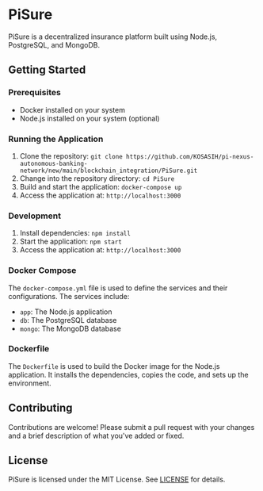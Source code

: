 # PiSure

PiSure is a decentralized insurance platform built using Node.js, PostgreSQL, and MongoDB.

## Getting Started

### Prerequisites

* Docker installed on your system
* Node.js installed on your system (optional)

### Running the Application

1. Clone the repository: `git clone https://github.com/KOSASIH/pi-nexus-autonomous-banking-network/new/main/blockchain_integration/PiSure.git`
2. Change into the repository directory: `cd PiSure`
3. Build and start the application: `docker-compose up`
4. Access the application at: `http://localhost:3000`

### Development

1. Install dependencies: `npm install`
2. Start the application: `npm start`
3. Access the application at: `http://localhost:3000`

### Docker Compose

The `docker-compose.yml` file is used to define the services and their configurations. The services include:

* `app`: The Node.js application
* `db`: The PostgreSQL database
* `mongo`: The MongoDB database

### Dockerfile

The `Dockerfile` is used to build the Docker image for the Node.js application. It installs the dependencies, copies the code, and sets up the environment.

## Contributing

Contributions are welcome! Please submit a pull request with your changes and a brief description of what you've added or fixed.

## License

PiSure is licensed under the MIT License. See [LICENSE](LICENSE) for details.
